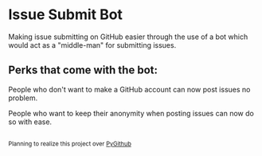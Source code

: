 # Issue Submit Bot
Making issue submitting on GitHub easier through the use of a bot which would act as a "middle-man" for submitting issues.

## Perks that come with the bot:
People who don't want to make a GitHub account can now post issues no problem.

People who want to keep their anonymity when posting issues can now do so with ease.

##

<sub>Planning to realize this project over [PyGithub](https://github.com/PyGithub/PyGithub)</sub>
